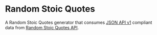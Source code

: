 # Random Stoic Quotes
A Random Stoic Quotes generator that consumes [JSON API v1](http://jsonapi.org) compliant data from [Random Stoic Quotes API](https://randomstoicquotesapi.herokuapp.com).
